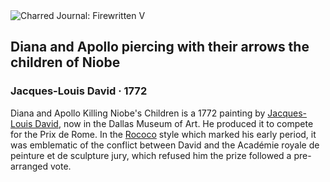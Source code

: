 <div class="artwork-of-the-day">
  <div class="container">
    <div class="img-wrapper">
      <img
        src="https://uploads5.wikiart.org/00250/images/57726d80edc2cb3880b482a5/apollo-and-diana-attacking-the-children-of-niobe-by-jacques-louis-david.jpg!Large.jpg"
        alt="Charred Journal: Firewritten V" />
    </div>
    <div class="artwork-detail">
      <div class="artwork-origin"> 
        <h2 class="artwork-name">Diana and Apollo piercing with their arrows the children of Niobe</h2>
        <h3 class="artist">
          Jacques-Louis David
                    ·  1772
        </h3>
      </div>
      <p class="description">
        <span class="artwork-description-text ng-binding" ng-bind-html="viewModel.ArtworkOfTheDay.Description | unsafe">Diana and Apollo Killing Niobe's Children is a 1772 painting by <a target="_blank" href="/en/jacques-louis-david">Jacques-Louis David</a>, now in the Dallas Museum of Art. He produced it to compete for the Prix de Rome. In the <a target="_blank" href="/en/artists-by-art-movement/rococo">Rococo</a> style which marked his early period, it was emblematic of the conflict between David and the Académie royale de peinture et de sculpture jury, which refused him the prize followed a pre-arranged vote.<br></span>
                        <div class="text-shadow-container ng-hide" ng-show="showShadow"></div>
      </p>
    </div>
  </div>

</div>
